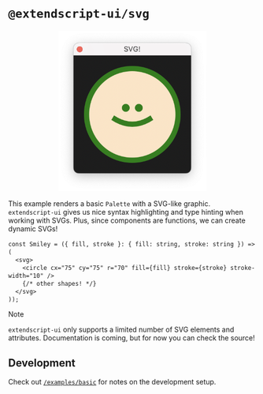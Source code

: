 # `@extendscript-ui/svg`

<p align="center">
  <img src="example.png" width="300" alt="screenshot of svg palette"/>
</p>

This example renders a basic `Palette` with a SVG-like graphic. `extendscript-ui` gives us nice syntax highlighting and type hinting when working with SVGs. Plus, since components are functions, we can create dynamic SVGs!

<!-- prettier-ignore -->
```tsx
const Smiley = ({ fill, stroke }: { fill: string, stroke: string }) => (
  <svg>
    <circle cx="75" cy="75" r="70" fill={fill} stroke={stroke} stroke-width="10" />
    {/* other shapes! */}
  </svg>
));
```

<!-- prettier-ignore -->
> [!NOTE]
> `extendscript-ui` only supports a limited number of SVG elements and attributes. Documentation is coming, but for now you can check the source!

## Development

Check out [`/examples/basic`](/examples/basic) for notes on the development setup.
